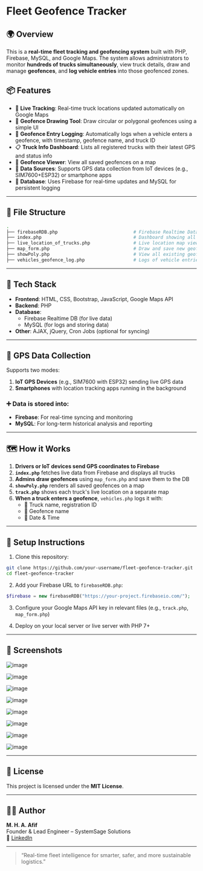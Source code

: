 # Fleet Geofence Tracker

## 🌍 Overview
This is a **real-time fleet tracking and geofencing system** built with PHP, Firebase, MySQL, and Google Maps. The system allows administrators to monitor **hundreds of trucks simultaneously**, view truck details, draw and manage **geofences**, and **log vehicle entries** into those geofenced zones.

## 📦 Features

- 🔴 **Live Tracking**: Real-time truck locations updated automatically on Google Maps
- 📌 **Geofence Drawing Tool**: Draw circular or polygonal geofences using a simple UI
- 🧭 **Geofence Entry Logging**: Automatically logs when a vehicle enters a geofence, with timestamp, geofence name, and truck ID
- 📋 **Truck Info Dashboard**: Lists all registered trucks with their latest GPS and status info
- 📍 **Geofence Viewer**: View all saved geofences on a map
- 🔄 **Data Sources**: Supports GPS data collection from IoT devices (e.g., SIM7600+ESP32) or smartphone apps
- 💾 **Database**: Uses Firebase for real-time updates and MySQL for persistent logging

---

## 📁 File Structure

```bash
.
├── firebaseRDB.php                            # Firebase Realtime Database PHP handler
├── index.php                                  # Dashboard showing all trucks with live data
├── live_location_of_trucks.php                # Live location map view for individual truck
├── map_form.php                               # Draw and save new geofences
├── showPoly.php                               # View all existing geofences on map
├── vehicles_geofence_log.php                  # Logs of vehicle entries into geofenced areas

```

---

## 🔧 Tech Stack
- **Frontend**: HTML, CSS, Bootstrap, JavaScript, Google Maps API
- **Backend**: PHP
- **Database**:
  - Firebase Realtime DB (for live data)
  - MySQL (for logs and storing data)
- **Other**: AJAX, jQuery, Cron Jobs (optional for syncing)

---

## 🔄 GPS Data Collection
Supports two modes:

1. **IoT GPS Devices** (e.g., SIM7600 with ESP32) sending live GPS data
2. **Smartphones** with location tracking apps running in the background

### ➕ Data is stored into:
- **Firebase**: For real-time syncing and monitoring
- **MySQL**: For long-term historical analysis and reporting

---

## 🗺️ How it Works

1. **Drivers or IoT devices send GPS coordinates to Firebase**
2. **`index.php`** fetches live data from Firebase and displays all trucks
3. **Admins draw geofences** using `map_form.php` and save them to the DB
4. **`showPoly.php`** renders all saved geofences on a map
5. **`track.php`** shows each truck's live location on a separate map
6. **When a truck enters a geofence**, `vehicles.php` logs it with:
   - 📌 Truck name, registration ID
   - 🧭 Geofence name
   - 📅 Date & Time

---

## 🚀 Setup Instructions

1. Clone this repository:
```bash
git clone https://github.com/your-username/fleet-geofence-tracker.git
cd fleet-geofence-tracker
```

2. Add your Firebase URL to `firebaseRDB.php`:
```php
$firebase = new firebaseRDB("https://your-project.firebaseio.com/");
```

3. Configure your Google Maps API key in relevant files (e.g., `track.php`, `map_form.php`)

4. Deploy on your local server or live server with PHP 7+

---

## 📸 Screenshots 
![image](https://github.com/user-attachments/assets/d5173ffc-2c1e-43e3-9ae0-893a4e14c721)

![image](https://github.com/user-attachments/assets/ca4a642f-d9ba-43c3-ad82-46dc334d2ac7)

![image](https://github.com/user-attachments/assets/160bea71-a307-446a-b5c6-852ed651a7a7)

![image](https://github.com/user-attachments/assets/416d4648-aeab-49ba-9c41-c61381d9f96a)

![image](https://github.com/user-attachments/assets/5d707542-81e6-4009-9bfc-fd3c54449cc3)

![image](https://github.com/user-attachments/assets/94cc8d12-a06c-4192-b726-6c2e921e923a)

![image](https://github.com/user-attachments/assets/c95f9af5-53e7-4cd5-a40e-27d4dcdeb717)

![image](https://github.com/user-attachments/assets/a7895ac3-a236-4dc9-ba13-2ee265bef5af)



---

## 📜 License
This project is licensed under the **MIT License**.

---

## 👨‍💻 Author
**M. H. A. Afif**  
Founder & Lead Engineer – SystemSage Solutions  
🔗 [LinkedIn](https://www.linkedin.com/in/mhafif) 

---

> “Real-time fleet intelligence for smarter, safer, and more sustainable logistics.”
